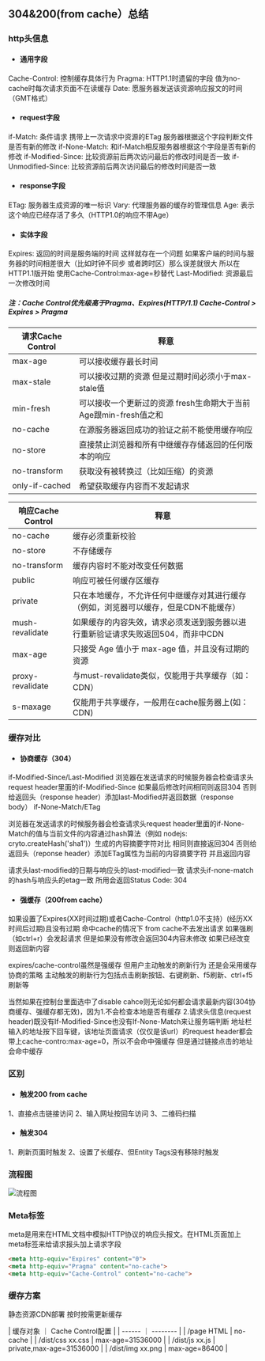 ## 304&200(from cache）总结

### http头信息

- #### 通用字段
Cache-Control: 控制缓存具体行为
Pragma: HTTP1.1时遗留的字段 值为no-cache时每次请求页面不在读缓存
Date: 愿服务器发送该资源响应报文的时间（GMT格式）

- #### request字段
if-Match: 条件请求 携带上一次请求中资源的ETag 服务器根据这个字段判断文件是否有新的修改
if-None-Match: 和if-Match相反服务器根据这个字段是否有新的修改
if-Modified-Since: 比较资源前后两次访问最后的修改时间是否一致
if-Unmodified-Since: 比较资源前后两次访问最后的修改时间是否一致

- #### response字段
ETag: 服务器生成资源的唯一标识
Vary: 代理服务器的缓存的管理信息
Age: 表示这个响应已经存活了多久（HTTP1.0的响应不带Age）

- #### 实体字段
Expires: 返回的时间是服务端的时间 这样就存在一个问题 如果客户端的时间与服务器的时间相差很大（比如时钟不同步 或者跨时区）那么误差就很大 所以在HTTP1.1版开始 使用Cache-Control:max-age=秒替代
Last-Modified: 资源最后一次修改时间

##### 注：Cache Control优先级高于Pragma、Expires(HTTP/1.1) Cache-Control > Expires > Pragma
| 请求Cache Control      |    释意
| -------- | --------- |
| max-age | 可以接收缓存最长时间 |
| max-stale | 可以接收过期的资源 但是过期时间必须小于max-stale值 |
| min-fresh | 可以接收一个更新过的资源 fresh生命期大于当前Age跟min-fresh值之和 |
| no-cache | 在源服务器返回成功的验证之前不能使用缓存响应 |
| no-store | 直接禁止浏览器和所有中继缓存存储返回的任何版本的响应 |
| no-transform | 获取没有被转换过（比如压缩）的资源 |
| only-if-cached | 希望获取缓存内容而不发起请求 |

| 响应Cache Control      |    释意 |
| -------- | --------- |
| no-cache | 缓存必须重新校验 |
| no-store | 不存储缓存 |
| no-transform | 缓存内容时不能对改变任何数据 |
| public | 响应可被任何缓存区缓存 |
| private | 只在本地缓存，不允许任何中继缓存对其进行缓存（例如，浏览器可以缓存，但是CDN不能缓存）|
| mush-revalidate | 如果缓存的内容失效，请求必须发送到服务器以进行重新验证请求失败返回504，而非中CDN |
| max-age | 只接受 Age 值小于 max-age 值，并且没有过期的资源 |
| proxy-revalidate | 与must-revalidate类似，仅能用于共享缓存（如：CDN）|
| s-maxage | 仅能用于共享缓存，一般用在cache服务器上(如：CDN) |

### 缓存对比

- #### 协商缓存（304）
if-Modified-Since/Last-Modified
浏览器在发送请求的时候服务器会检查请求头request header里面的if-Modified-Since 如果最后修改时间相同则返回304 否则给返回头（response header）添加last-Modified并返回数据（response body）
if-None-Match/ETag

浏览器在发送请求的时候服务器会检查请求头request header里面的if-None-Match的值与当前文件的内容通过hash算法（例如 nodejs: cryto.createHash('sha1')）生成的内容摘要字符对比 相同则直接返回304 否则给返回头（reponse header）添加ETag属性为当前的内容摘要字符 并且返回内容

请求头last-modified的日期与响应头的last-modified一致 请求头if-none-match的hash与响应头的etag一致 所用会返回Status Code: 304

- #### 强缓存（200from cache）
如果设置了Expires(XX时间过期)或者Cache-Control（http1.0不支持）(经历XX时间后过期)且没有过期 命中cache的情况下 from cache不去发出请求 如果强刷（如ctrl+r）会发起请求 但是如果没有修改会返回304内容未修改 如果已经改变则返回新内容

expires/cache-control虽然是强缓存 但用户主动触发的刷新行为 还是会采用缓存协商的策略 主动触发的刷新行为包括点击刷新按钮、右键刷新、f5刷新、ctrl+f5刷新等

当然如果在控制台里面选中了disable cahce则无论如何都会请求最新内容(304协商缓存、强缓存都无效)，因为1.不会检查本地是否有缓存 2.请求头信息(request header)既没有If-Modified-Since也没有If-None-Match来让服务端判断 地址栏输入的地址按下回车键，该地址页面请求（仅仅是该url）的request header都会带上cache-contro:max-age=0，所以不会命中强缓存 但是通过链接点击的地址会命中缓存

### 区别
- #### 触发200 from cache
1、直接点击链接访问
2、输入网址按回车访问
3、二维码扫描

- #### 触发304
1、刷新页面时触发
2、设置了长缓存、但Entity Tags没有移除时触发

### 流程图
![流程图]('../img/liuchengtu.png')

### Meta标签
meta是用来在HTML文档中模拟HTTP协议的响应头报文。在HTML页面加上meta标签来给请求报头加上请求字段
``` html
<meta http-equiv="Expires" content="0">
<meta http-equiv="Pragma" content="no-cache">
<meta http-equiv="Cache-Control" content="no-cache">
```

### 缓存方案
静态资源CDN部署 按时按需更新缓存

| 缓存对象 ｜ Cache Control配置 |
| ------   ｜  -------- |
| /page HTML | no-cache |
| /dist/css xx.css | max-age=31536000 |
| /dist/js xx.js | private,max-age=31536000 |
| /dist/img xx.png | max-age=86400 |
